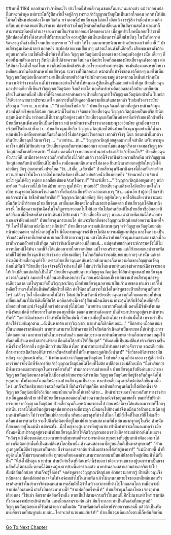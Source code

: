 ##บทที่ 1184 บอกข้ามาว่าเจ้าชื่ออะไร
ประโยคนี้ป๋ายเสี่ยวฉุนข่มกลั้นมานานมากแล้ว แม้ว่าก่อนหน้านี้เขาจะกล้าพูด แต่กระนั้นก็รู้สึกหวั่นใจอยู่ลึกๆ เพราะเจ้าวิญญาณวัตถุนั่นเป็นพวกใจแคบ หากทำให้มันไม่พอใจขึ้นมาย่อมต้องโดนแก้แค้น
ทว่าตอนนี้ป๋ายเสี่ยวฉุนไม่สนใจอีกแล้ว เขารู้สึกว่าเมื่อตัวเองพลิกกลับบทบาทกลายมาเป็นเจ้านาย ท้องฟ้ากว้างใหญ่ไพศาลก็พลันเปลี่ยนมาเป็นสีครามสดใส และเขาก็สามารถระเบิดพลังอำนาจของความเป็นเจ้านายออกมาได้ตลอดเวลา
เมื่อพูดประโยคนั้นออกไป เขาก็รู้สึกปลอดโปร่งโล่งสบายไปทั้งกายและใจ ความรู้สึกเช่นนั้นเหมือนการได้ดื่มน้ำเย็นๆ ในวันที่อากาศร้อนระอุ มันช่างชื่นใจจนเกินจะบรรยาย
“เร็วเข้า ให้ไว ออกมาพบหน้านายท่านป๋ายของเจ้าเดี๋ยวนี้!” ป๋ายเสี่ยวฉุนเชิดหน้าอย่างเย่อหยิ่ง สะบัดปลายแขนเสื้อเบาๆ แล้วตะโกนดังลั่นอีกครั้ง
เสียงของเขาดังก้องอยู่บนซากพัด บนซี่พัดซี่หนึ่งที่ห่างไปไกล วิญญาณวัตถุน้อยนั่งกอดเข่าเอามือกุมหัวอยู่ตรงนั้น เดี๋ยวๆ ก็คอยทึ้งผมตัวเองแรงๆ สีหน้าเต็มไปด้วยความเจ็บปวด เมื่อประโยคที่สองของป๋ายเสี่ยวฉุนดังออกมา ต่อให้มันจะไม่เต็มใจแค่ไหน ทว่าก็เหมือนมีพลังเร้นลับอะไรบางอย่างมากระตุ้น จนมันต้องถอนหายใจยาวเหยียดแล้วบินดิ่งเข้ามาหาป๋ายเสี่ยวฉุน
ระหว่างที่บินออกมา หน้าตาที่แท้จริงของเขาก็ค่อยๆ เผยให้เห็น วิญญาณวัตถุน้อยนี้กลายร่างมาเป็นเด็กชายตัวอ้วนจ้ำม่ำผิวขาวอมชมพู ดวงตากลมโตนั้นน่ารักหนักหนา แม้ว่าร่างจะเล็ก แต่ไม่ว่าจะมองอย่างไรก็ทำให้คนมองรู้สึกเอ็นดูชื่นชอบอย่างถึงที่สุด
ป๋ายเสี่ยวฉุนมองปราดเดียวก็เห็นเจ้าวิญญาณวัตถุน้อย จึงถลึงตาใส่ พอเห็นท่าทางอิดออดของอีกฝ่าย เขาก็แค่นเสียงในลำคอหนึ่งที
เสียงหึที่ดังออกมาจากลำคอของป๋ายเสี่ยวฉุนทำให้วิญญาณวัตถุน้อยตัวสั่น ใบหน้าไร้เดียงสาฉายแววประจบเอาใจ แต่กระนั้นก็ยังดูออกถึงความตื่นเต้นขลาดกลัว รีบก้มหัวคารวะป๋ายเสี่ยวฉุน
“คารวะ..นายท่าน...”
“ข้าเกลียดขี้หน้าเจ้า!” ป๋ายเสี่ยวฉุนจ้องเด็กชายที่อยู่ตรงหน้าแล้วพูดด้วยน้ำเสียงริษยาเล็กน้อย ก่อนหน้านี้ในอำนาจจิตของป๋ายเสี่ยวฉุน วิญญาณวัตถุน้อยเป็นแค่จิตสำนึกกลุ่มหนึ่งเท่านั้น ทว่าตอนนี้ที่ปรากฎตัวอยู่ตรงหน้าป๋ายเสี่ยวฉุนกลับเป็นหน้าตาที่แท้จริงของอีกฝ่ายซึ่งป๋ายเสี่ยวฉุนเพิ่งเคยเห็นเป็นครั้งแรก
หน้าตาผิวพรรณที่ขาวนวลอมชมพูของอีกฝ่าย ดูเหมือนจะขาวบริสุทธิ์ไร้เดียงสายิ่งกว่า...ป๋ายเสี่ยวฉุนเสียอีก
วิญญาณวัตถุน้อยได้ยินป๋ายเสี่ยวฉุนพูดอย่างนี้ก็น้ำตาหล่นทันใด แต่ก็พยายามกลั้นสะอื้นเอาไว้ไม่กล้าพูดอะไรออกมา เขากลัวจริงๆ นี่นา ก่อนหน้านี้เขาล่วงเกินป๋ายเสี่ยวฉุนไว้มากจริงๆ ...
“นายท่าน...ข้า...” วิญญาณวัตถุน้อยสูดลมหายใจเข้าลึก เตรียมจะพูดเอาใจ แต่ยังไม่ทันเอ่ยจบ ป๋ายเสี่ยวฉุนกลับกระแอมออกมา ดวงตาโชนแสงลุกเรืองกวาดมองวิญญาณวัตถุน้อยตั้งแต่หัวจรดเท้า
“ใช่แล้ว ตอนนี้เจ้าจงบอกนายท่านอย่างข้ามาสิว่าเจ้าชื่ออะไร?” ป๋ายเสี่ยวฉุนหัวเราะหึหึ เขามีการคาดการณ์เกี่ยวกับเรื่องนี้ไว้ก่อนแล้ว เวลานี้จึงรอฟังด้วยความฮึกเหิม
ทว่าวิญญาณวัตถุน้อยกลับหน้าเปลี่ยนสีไปทันใด เหมือนคนกลืนอาหารไม่ลงคอ ยืนหน้าตาเหยเกอยู่พักใหญ่ถึงได้เอ่ยอึกๆ อักๆ ออกมาหนึ่งประโยค
“ข้า...ข้าชื่อ...เสี่ยวชือ”
ป๋ายเสี่ยวฉุนฟังมาถึงตรงนี้ก็อดหัวเราะด้วยความลำพองใจไม่ไหว เอามือไพล่หลังเชิดคางขึ้นแล้วเอ่ยด้วยน้ำเสียงเย่อหยิ่ง
“ข้าหมายถึงว่าเจ้าแซ่อะไร พูดให้ดังๆ หน่อย บอกชื่อแซ่ของเจ้ามาให้ครบ!”
“ข้าแซ่เสี่ยว...” วิญญาณวัตถุน้อยพูดเบาๆ หน้าละห้อย
“หลังจากนี้ไปเจ้าแซ่ป๋าย มาๆๆ พูดให้ดังๆ หน่อยสิ!” ป๋ายเสี่ยวฉุนถลึงตาใส่อีกฝ่าย แต่ในใจเบิกบานดุจดอกไม้สะพรั่งนานแล้ว ทั้งยังเปล่งเสียงหัวเราะออกมาเบาๆ
“ข้า...แม่งเอ๊ย ข้าผู้อาวุโสแซ่ป๋ายแล้วจะทำไม ข้าชื่อป๋ายเสี่ยวชือ!!” วิญญาณวัตถุน้อยอึกๆ อักๆ อยู่พักใหญ่ พอได้ยินเสียงหัวเราะและเห็นสีหน้าชั่วร้ายของป๋ายเสี่ยวฉุน เขาก็แผดเสียงตะโกนขึ้นมาอย่างเดือดดาล
ป๋ายเสี่ยวฉุนได้ยินมาถึงตรงนี้ ในที่สุดความขุ่นเคืองในใจก็ถูกระบายออกไปไม่น้อย หันไปแค่นเสียงหึในป๋ายเสี่ยวชืออีกสองที แล้วจึงเอามือไพล่หลังสาวเท้าเดินนำไปข้างหน้า
“ป๋ายเสี่ยวชือ มาๆๆ มาแนะนำซากพัดเล่มนี้ให้นายท่านของเจ้าฟังหน่อยสิ” ป๋ายเสี่ยวฉุนกระแอมไอ ก่อนจะเรียกชื่อของวิญญาณวัตถุน้อยด้วยความพึงพอใจ
“หึ ใครใช้ให้ก่อนหน้านี้มาล่วงเกินข้า!” ป๋ายเสี่ยวฉุนอารมณ์เบิกบานสุดๆ ทว่าวิญญาณวัตถุน้อยกลับหน้าม่อยคอตก หลั่งน้ำตาอยู่ในใจ นี่คือภาพเหตุการณ์ที่เขาไม่ต้องการเผชิญมากที่สุด และในความเป็นจริงแล้วหลังจากที่เอ่ยคำสาบานออกไปด้วยความวู่วาม แล้วได้เห็นว่าป๋ายเสี่ยวฉุนผ่านด่านอย่างต่อเนื่อง เขาก็หวาดกลัวอย่างถึงที่สุด กลัวว่าวันหนึ่งตนต้องเปลี่ยนแซ่...
แต่สุดท้ายแล้วเคราะห์กรรมครั้งนี้ก็ไม่อาจหลีกหนีได้พ้น เวลานี้จึงได้แต่ถอนหายใจยาวเหยียด แม้ใจจะเศร้าระทม แต่ก็ยังยอมแนะนำซากพัดเล่มนี้ให้ป๋ายเสี่ยวฉุนฟังอย่างว่างาย เพียงแต่ลึกๆ ในใจกลับคิดว่าจะอธิบายแบบลวกๆ เท่านั้น แต่เขาประเมินป๋ายเสี่ยวฉุนต่ำไป เพราะป๋ายเสี่ยวฉุนแค่หันหน้ากลับมามองก็เดาความคิดของวิญญาณวัตถุน้อยได้ทันที
“ป๋ายเสี่ยวชือ เจ้าจงตั้งใจทำงานให้ดี ไม่แน่ว่าวันไหนนายท่านอย่างข้าอารมณ์ดีอาจจะยอมให้เจ้าเปลี่ยนแซ่กลับก็เป็นได้” ป๋ายเสี่ยวฉุนขยิบตา
พอวิญญาณวัตถุน้อยได้ยินคำพูดของป๋ายเสี่ยวฉุน ดวงตาก็แดงก่ำ ลมหายใจเปลี่ยนมาเป็นหอบกระชั้น ก่อนหน้านี้ตอนที่เขาเล่นงานป๋ายเสี่ยวฉุนอาจดูเฉลียวฉลาด แต่ในฐานะที่เป็นวิญญาณวัตถุ เมื่อป๋ายเสี่ยวฉุนกลายมาเป็นเจ้านายของเขาแล้ว เขาก็ไม่เหลือเรี่ยวแรงใดให้แข็งข้อกับอีกฝ่ายได้อีก
ต่อให้ตอนนี้เขาจะไม่เชื่อในคำพูดของป๋ายเสี่ยวฉุนสักเท่าไหร่ แต่ลึกๆ ในใจก็อดคิดตามไม่ได้ว่า ไม่แน่วันไหนวันหนึ่งป๋ายเสี่ยวฉุนอาจเกิดใจเมตตายอมให้ตนเปลี่ยนกลับมาใช้แซ่เดิมก็เป็นได้
พอคิดอย่างนี้เขาก็รู้สึกเหมือนมีแรงมากระตุ้นให้กับชีวิตใหม่อีกครั้ง เมื่อเอ่ยปากแนะนำจึงดูตั้งใจกว่าก่อนหน้านี้ไม่น้อย
“นายท่าน บนซากพัดเล่มนี้ ตอนนี้มีซี่พัดทั้งหมดหนึ่งร้อยแปดซี่ ทรัพยากรในด่านของทุกซี่พัด ขอแค่นายท่านต้องการ มันก็จะมาปรากฏอยู่ตรงหน้าท่านทันที”
“แต่ว่ามีแค่ของรางวัลเท่านั้นที่เป็นเช่นนี้ ส่วนของที่อยู่ในด่านไม่อาจทำเช่นนั้นได้ เพราะจำเป็นต้องใช้ร่วมกันทุกด่าน...ดังนั้นหากต้องการวิญญาณ นายท่านก็เลิกคิดเถอะ...”
“อีกอย่าง เมื่อกลายมาเป็นนายของซากพัดแล้ว นายท่านสามารถไปทำความเข้าใจกับต้นกำเนิดเต๋าเป็นตายของใต้เท้าผู้บงการได้ตลอดเวลา และหากว่ากันในบางระดับแล้ว ขอแค่ตบะของนายท่านมีมากพอ ท่านก็สามารถควบคุมให้พัดเล่มนี้สำแดงพลังสะท้านฟ้าสะเทือนดินได้อย่างไร้ที่สิ้นสุด!”
“พัดเล่มนี้เป็นสมบัติแห่งห้วงจักรวาลชิ้นหนึ่งซึ่งหาได้ยากยิ่ง อยู่เหนือกว่าสมบัติแห่งโลก สามารถทะยานไปท่ามกลางห้วงจักรวาล ขณะเดียวกันก็สามารถระเบิดวิชาอภินิหารน่าครั่นคร้ามที่ทำให้ทั้งเทพและภูตผีหลั่งน้ำตา!”
“ซึ่งวิชาอภินิหารของมันหลักๆ จะอยู่บนหน้าพัด...”
ฟังคำแนะนำจากวิญญาณวัตถุน้อย ใจป๋ายเสี่ยวฉุนก็ล่องลอย เขารู้สึกว่าตัวเองร้ายกาจยิ่งนักที่จัดการกับเจ้าวิญญาณวัตถุน้อยได้โดยที่ไม่ต้องเปลืองแรงแม้สักกะผีก
“นี่เขาเรียกว่ามีทั้งพระเดชและพระคุณในคราวเดียวกัน!” ท่ามกลางความลำพองใจ ป๋ายเสี่ยวฉุนรับฟังคำแนะนำของวิญญาณวัตถุน้อยพลางเดินไปเบื้องหน้าด้วยอารมณ์ห้าวเหิม วิญญาณวัตถุน้อยที่อยู่ข้างกันก็พูดจ้อไม่หยุดปาก ทั้งยังคอยสังเกตสีหน้าของป๋ายเสี่ยวฉุนเป็นระยะ หากป๋ายเสี่ยวฉุนทำสีหน้าคิดลึกขึ้นมาเมื่อไหร่ เขาก็จะรีบอธิบายอย่างละเอียดทันที ที่เกินจริงที่สุดก็คือ พอป๋ายเสี่ยวฉุนเดินไปได้พักหนึ่ง เจ้าวิญญาณวัตถุน้อยนี่ยังถึงกับลอยมาบีบนวดไหล่ให้เขาอีกด้วย...
สีหน้าประจบเอาใจบวกกับท่าทางว่าง่ายน่าเอ็นดูของอีกฝ่าย ทำให้ป๋ายเสี่ยวฉุนทอดถอนใจด้วยความปลงอนิจจังอยู่หลายครั้ง
ขณะที่รับฟังคำบรรยายจากวิญญาณวัตถุน้อย ป๋ายเสี่ยวฉุนก็เงยหน้ามองตามไป ก่อนหน้านี้เขาได้แต่มองมาจากที่ไกลๆ เท่านั้น เวลานี้ได้มายืนอยู่ตรงสุดปลายทางของซี่กระดูก เมื่อมองไปข้างหน้าจึงเหมือนว่าตัวเองมาเดินอยู่บนหน้าพัดแล้ว
ไม่ว่าจะเป็นแม่น้ำสายนั้น หรือยอดเขาสูงที่ห่างไปไกล ไม่มีสิ่งใดที่ในนาทีนี้ไม่แผ่ริ้วคลื่นแห่งการขานรับ รวมไปถึงเรือน้อยที่อยู่ในแม่น้ำและคนสองคนที่นั่งเล่นหมากรุกอยู่ในเรือ ตำหนักที่ล่องลอยอยู่ในแม่น้ำ แม้กระทั่ง...มือใหญ่ของผู้บงการที่อยู่บนท้องฟ้าซึ่งทำท่าจะเอื้อมลงมาคว้า
เมื่อทั้งหมดนี้มาปรากฏอยู่ตรงหน้าป๋ายเสี่ยวฉุนก็ทำให้จิตวิญญาณของเขาบังเกิดอารมณ์ห้าวเหิมโหมแรง
“หลักๆ แล้วคือขอแค่ตบะของนายท่านมีมากพอก็จะสามารถดึงเอาทุกอย่างที่อยู่บนหน้าพัดออกมาได้ อย่างเรือน้อยลำนั้นที่เป็นสมบัติแห่งโลกชิ้นหนึ่ง ส่วนคนสองคนที่อยู่บนเรือก็เป็นทาสบุพกาล!”
“ส่วนภูเขาลูกนั้นมีชื่อว่าขุนเขาเป็นตาย ซึ่งจำแลงมาจากต้นกำเนิดเต๋าของใต้เท้าผู้บงการ!”
“แม่น้ำสายนี้ น้ำที่อยู่ด้านในก็ไม่ธรรมดาอย่างยิ่ง ทุกหยดที่หยดลงล้วนสามารถกลายมาเป็นแม่น้ำสายใหญ่เทียมฟ้าได้ทั้งสิ้น”
“นี่ยังไม่สิ้นสุด นายท่าน ท่านยังจำเรื่องที่ก่อนหน้านี้ข้าบอกว่าต้องการแขนของผู้บงการมาเป็นแรงผลักดันได้กระมัง ตอนนี้ได้แขนผู้บงการข้างนี้มาครองแล้ว นายท่านลองผสานรวมอำนาจจิตเข้าไปสัมผัสสักเล็กน้อย ท่านก็จะรู้ได้เอง” จบคำพูดของวิญญาณวัตถุน้อย ด้วยความอยากรู้ ป๋ายเสี่ยวฉุนจึงหลับตาลง ปลดปล่อยอำนาจจิตให้จมจ่อมเข้าไปในซากพัด แล้วไม่นานลมหายใจของเขาก็พลันหอบรัว
เขาค้นพบว่าในอำนาจจิตของตนสามารถสัมผัสได้ว่าในห้วงอวกาศที่ห่างไปไกลแสนไกล เหมือนจะมีซากพัดอีกเล่มหนึ่งกำลังบินตรงมาทางนี้!
“ซากพัดอีกครึ่งหนึ่ง!” ป๋ายเสี่ยวฉุนลืมตาโพลง ร้องอุทานเสียงหลง
“ใช่แล้ว คือซากพัดอีกครึ่งหนึ่ง หากเป็นไปตามความเร็วในตอนนี้ อีกไม่นานเท่าไหร่ ซากพัดทั้งสองคงจะปะทะเข้าด้วยกัน และเมื่อผสานรวมกันแล้ว มันก็จะกลายมาเป็นพัดเล่มที่สมบูรณ์!” วิญญาณวัตถุน้อยเองก็รับคำด้วยความตื่นเต้น
“ซากพัดแค่ครึ่งเดียวยังร้ายกาจขนาดนี้ แล้วถ้าเป็นพัดแห่งจักรวาลที่สมบูรณ์แบบล่ะ...ใครจะกล้ามาแหยมกับข้า!!” ป๋ายเสี่ยวฉุนคิดมาถึงตรงนี้ก็พลันฮึกเหิม


------


[Go To Next Chapter]( ./158.md)